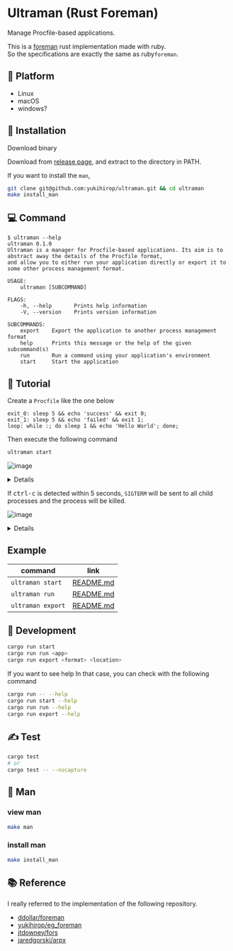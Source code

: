 # Ultraman (Rust Foreman)

Manage Procfile-based applications.

This is a [foreman](https://github.com/ddollar/foreman) rust implementation made with ruby.  
So the specifications are exactly the same as ruby ​​`foreman`.

## 🚉 Platform

- Linux
- macOS
- windows?

## 🦀 Installation

Download binary

Download from [release page](https://github.com/yukihirop/ultraman/releases), and extract to the directory in PATH.

If you want to install the `man`,

```bash
git clone git@github.com:yukihirop/ultraman.git && cd ultraman
make install_man
```

## 💻 Command

```
$ ultraman --help
ultraman 0.1.0
Ultraman is a manager for Procfile-based applications. Its aim is to abstract away the details of the Procfile format,
and allow you to either run your application directly or export it to some other process management format.

USAGE:
    ultraman [SUBCOMMAND]

FLAGS:
    -h, --help       Prints help information
    -V, --version    Prints version information

SUBCOMMANDS:
    export    Export the application to another process management format
    help      Prints this message or the help of the given subcommand(s)
    run       Run a command using your application's environment
    start     Start the application
```

## 🚀 Tutorial

Create a `Procfile` like the one below

```
exit_0: sleep 5 && echo 'success' && exit 0;
exit_1: sleep 5 && echo 'failed' && exit 1;
loop: while :; do sleep 1 && echo 'Hello World'; done;
```

Then execute the following command

```bash
ultraman start
```

![image](https://user-images.githubusercontent.com/11146767/101663968-a3a1f780-3a8e-11eb-9446-108d4eaa7652.png)

<details>

```bash
$ ultraman start
02:22:34 system    | exit_1.1  start at pid: 23374
02:22:34 system    | loop.1    start at pid: 23375
02:22:34 system    | exit_0.1  start at pid: 23376
02:22:35 loop.1    | Hello World
02:22:36 loop.1    | Hello World
02:22:37 loop.1    | Hello World
02:22:38 loop.1    | Hello World
02:22:39 exit_1.1  | failed
02:22:39 exit_0.1  | success
02:22:39 exit_0.1  | exited with code 0
02:22:39 system    | sending SIGTERM for exit_1.1  at pid 23374
02:22:39 system    | sending SIGTERM for loop.1    at pid 23375
02:22:39 exit_1.1  | exited with code 1
02:22:39 system    | sending SIGTERM for loop.1    at pid 23375
02:22:39 loop.1    | terminated by SIGTERM
```

</details>

If <kbd>ctrl-c</kbd> is detected within 5 seconds, `SIGTERM` will be sent to all child processes and the process will be killed.

![image](https://user-images.githubusercontent.com/11146767/101664175-dc41d100-3a8e-11eb-8b99-12862d9c91b1.png)

<details>

```
$ ultraman start
02:23:58 system    | loop.1    start at pid: 23588
02:23:58 system    | exit_0.1  start at pid: 23589
02:23:58 system    | exit_1.1  start at pid: 23590
02:23:59 loop.1    | Hello World
02:24:00 loop.1    | Hello World
02:24:01 loop.1    | Hello World
^C02:24:01 system  | SIGINT received, starting shutdown
02:24:01 system    | sending SIGTERM to all processes
02:24:01 system    | sending SIGTERM for loop.1    at pid 23588
02:24:01 system    | sending SIGTERM for exit_0.1  at pid 23589
02:24:01 system    | sending SIGTERM for exit_1.1  at pid 23590
02:24:01 exit_1.1  | terminated by SIGTERM
02:24:01 exit_0.1  | terminated by SIGTERM
02:24:01 loop.1    | terminated by SIGTERM
```

</details>

## Example

|command|link|
|-------|----|
|`ultraman start`|[README.md](https://github.com/yukihirop/ultraman/tree/main/example/start/README.md)|
|`ultraman run`|[README.md](https://github.com/yukihirop/ultraman/tree/main/example/run/README.md)|
|`ultraman export`|[README.md](https://github.com/yukihirop/ultraman/tree/main/example/export/README.md)|

## 💪 Development

```bash
cargo run start
cargo run run <app>
cargo run export <format> <location>
```

If you want to see help
In that case, you can check with the following command

```bash
cargo run -- --help
cargo run start --help
cargo run run --help
cargo run export --help
```

## ✍️ Test

```bash
cargo test
# or
cargo test -- --nocapture
```

## 🧔 Man

### view man

```bash
make man
```

### install man

```bash
make install_man
```

## 📚 Reference

I really referred to the implementation of the following repository.

- [ddollar/foreman](https://github.com/ddollar/foreman)
- [yukihirop/eg_foreman](https://github.com/yukihirop/eg_foreman)
- [jtdowney/fors](https://github.com/jtdowney/fors)
- [jaredgorski/arpx](https://github.com/jaredgorski/arpx)
